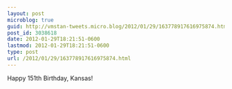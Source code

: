 ```yaml
---
layout: post
microblog: true
guid: http://vmstan-tweets.micro.blog/2012/01/29/163778917616975874.html
post_id: 3038618
date: 2012-01-29T18:21:51-0600
lastmod: 2012-01-29T18:21:51-0600
type: post
url: /2012/01/29/163778917616975874.html
---
```

Happy 151th Birthday, Kansas!
